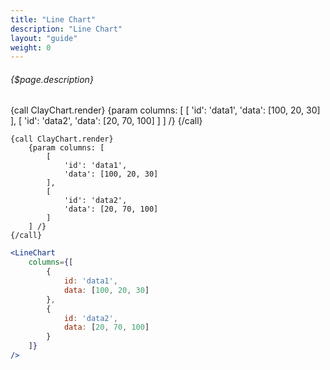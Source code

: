 ```yaml
---
title: "Line Chart"
description: "Line Chart"
layout: "guide"
weight: 0
---
```


###### {$page.description}

<article id="1">

{call ClayChart.render}
	{param columns: [
		[
			'id': 'data1',
			'data': [100, 20, 30]
		],
		[
			'id': 'data2',
			'data': [20, 70, 100]
		]
	] /}
{/call}

```soy
{call ClayChart.render}
	{param columns: [
		[
			'id': 'data1',
			'data': [100, 20, 30]
		],
		[
			'id': 'data2',
			'data': [20, 70, 100]
		]
	] /}
{/call}
```
```jsx
<LineChart
	columns={[
		{
			id: 'data1',
			data: [100, 20, 30]
		},
		{
			id: 'data2',
			data: [20, 70, 100]
		}
	]}
/>
```

</article>
